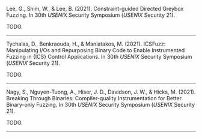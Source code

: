 Lee, G., Shim, W., & Lee, B. (2021). Constraint-guided Directed Greybox Fuzzing. In 30th _USENIX_ Security Symposium (_USENIX_ Security 21).

TODO.

<hr/>

Tychalas, D., Benkraouda, H., & Maniatakos, M. (2021). ICSFuzz: Manipulating I/Os and Repurposing Binary Code to Enable Instrumented Fuzzing in {ICS} Control Applications. In 30th _USENIX_ Security Symposium (_USENIX_ Security 21).

TODO.

<hr/>

Nagy, S., Nguyen-Tuong, A., Hiser, J. D., Davidson, J. W., & Hicks, M. (2021). Breaking Through Binaries: Compiler-quality Instrumentation for Better Binary-only Fuzzing. In 30th _USENIX_ Security Symposium (_USENIX_ Security 21).

TODO.

<hr/>
